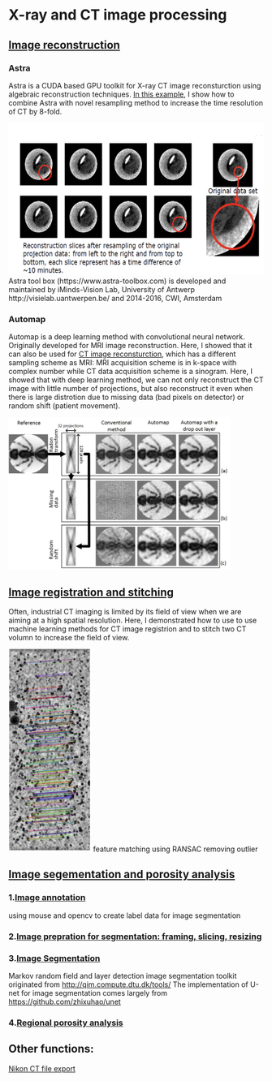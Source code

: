 # X-ray and CT image processing

## [Image reconstruction](Image_reconstruction)

### Astra 
Astra is a CUDA based GPU toolkit for X-ray CT image reconsturction using algebraic reconstruction techniques. 
[In this example](Image_reconstruction/Astra), I show how to combine Astra with novel resampling method to increase the time resolution of CT by 8-fold.

<img src=Image_reconstruction/Astra/example.png height = 300>
Astra tool box (https://www.astra-toolbox.com) is developed and maintained by  iMinds-Vision Lab, University of Antwerp http://visielab.uantwerpen.be/ and 2014-2016, CWI, Amsterdam 

### Automap
Automap is a deep learning method with convolutional neural network. Originally developed for MRI image reconstruction. Here, I showed that it can also be used for [CT image reconsturction](Image_reconstruction/Deep_learning), which has a different sampling scheme as MRI: MRI acquisition scheme is in k-space with complex number while CT data acquisition scheme is a sinogram. Here, I showed that with deep learning method, we can not only reconstruct the CT image with little number of projections, but also reconstruct it even when there is large distrotion due to missing data (bad pixels on detector) or random shift (patient movement).

<img src=Image_reconstruction/Deep_learning/automap.jpg height = 300>

## [Image registration and stitching](pre_processing) 

Often, industrial CT imaging is limited by its field of view when we are aiming at a high spatial resolution. Here, I demonstrated how to use to use machine learning methods for CT image registrion and to stitch two CT volumn to increase the field of view.

<img src=pre_processing/example_ransac.png height = 400>
feature matching using RANSAC removing outlier


## [Image segementation and porosity analysis]() 
### 1.[Image annotation](Image_segmentation/Label_annotation_with_mouse) 
using mouse and opencv to create label data for image segmentation
### 2.[Image prepration for segmentation: framing, slicing, resizing]()
### 3.[Image Segmentation]()
Markov random field and layer detection image segmentation toolkit originated from http://qim.compute.dtu.dk/tools/
The implementation of U-net for image segmentation comes largely from https://github.com/zhixuhao/unet
### 4.[Regional porosity analysis]()



## Other functions: 


[Nikon CT file export](vgi_to_tiff)
